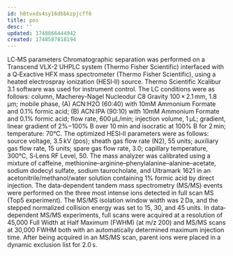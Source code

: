 ```yaml
---
id: h8tvxds4sy16dbbkzpjcff6
title: pos
desc: ''
updated: 1748866444942
created: 1748587818194
---
```



LC‐MS parameters Chromatographic separation was performed on a Transcend VLX-2 UHPLC system (Thermo Fisher Scientific) interfaced with a Q‐Exactive HFX mass spectrometer (Thermo Fisher Scientific), using a heated electrospray ionization (HESI‐II) source. Thermo Scientific Xcalibur 3.1 software was used for instrument control. The LC conditions were as follows: column, Macherey-Nagel Nucleodur C8 Gravity 100 × 2.1 mm, 1.8 μm; mobile phase, (A) ACN:H2O (60:40) with 10mM Ammonium Formate and 0.1% formic acid; (B) ACN:IPA (90:10) with 10mM Ammonium Formate and 0.1% formic acid; flow rate, 600 μL/min; injection volume, 1 μL; gradient, linear gradient of 2%−100% B over 10 min and isocratic at 100% B for 2 min; temperature: 70°C. The optimized HESI‐II parameters were as follows: source voltage, 3.5 kV (pos); sheath gas flow rate (N2), 55 units; auxiliary gas flow rate, 15 units; spare gas flow rate, 3.0; capillary temperature, 300°C, S‐Lens RF Level, 50. The mass analyzer was calibrated using a mixture of caffeine, methionine–arginine–phenylalanine–alanine–acetate, sodium dodecyl sulfate, sodium taurocholate, and Ultramark 1621 in an acetonitrile/methanol/water solution containing 1% formic acid by direct injection. The data‐dependent tandem mass spectrometry (MS/MS) events were performed on the three most intense ions detected in full scan MS (Top5 experiment). The MS/MS isolation window width was 2 Da, and the stepped normalized collision energy was set to 15, 30, and 45 units. In data‐dependent MS/MS experiments, full scans were acquired at a resolution of 45,000 Full Width at Half Maximum (FWHM) (at m/z 200) and MS/MS scans at 30,000 FWHM both with an automatically determined maximum injection time. After being acquired in an MS/MS scan, parent ions were placed in a dynamic exclusion list for 2.0 s.
